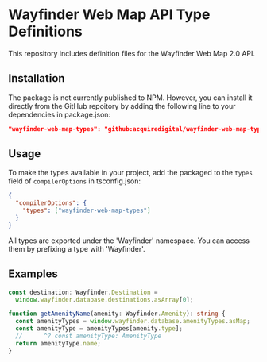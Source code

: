 # Wayfinder Web Map API Type Definitions

This repository includes definition files for the Wayfinder Web Map 2.0 API.

## Installation

The package is not currently published to NPM. However, you can install it directly from the GitHub repoitory by adding the following line to your dependencies in package.json:

```json
"wayfinder-web-map-types": "github:acquiredigital/wayfinder-web-map-types"
```

## Usage

To make the types available in your project, add the packaged to the `types` field of `compilerOptions` in tsconfig.json:

```json
{
  "compilerOptions": {
    "types": ["wayfinder-web-map-types"]
  }
}
```

All types are exported under the 'Wayfinder' namespace. You can access them by prefixing a type with 'Wayfinder'.

## Examples

```ts
const destination: Wayfinder.Destination =
  window.wayfinder.database.destinations.asArray[0];
```

```ts
function getAmenityName(amenity: Wayfinder.Amenity): string {
  const amenityTypes = window.wayfinder.database.amenityTypes.asMap;
  const amenityType = amenityTypes[amenity.type];
  //      ^? const amenityType: AmenityType
  return amenityType.name;
}
```
